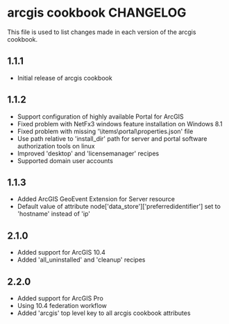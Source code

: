 arcgis cookbook CHANGELOG
================

This file is used to list changes made in each version of the arcgis cookbook.

1.1.1
-----
- Initial release of arcgis cookbook

1.1.2
-----
- Support configuration of highly available Portal for ArcGIS
- Fixed problem with NetFx3 windows feature installation on Windows 8.1
- Fixed problem with missing '\items\portal\properties.json' file
- Use path relative to 'install_dir' path for server and portal software authorization tools on linux
- Improved 'desktop' and 'licensemanager' recipes
- Supported domain user accounts

1.1.3
-----
- Added ArcGIS GeoEvent Extension for Server resource
- Default value of attribute node['data_store']['preferredidentifier'] set to 'hostname' instead of 'ip' 

2.1.0
-----
- Added support for ArcGIS 10.4
- Added 'all_uninstalled' and 'cleanup' recipes
 
2.2.0
-----
- Added support for ArcGIS Pro
- Using 10.4 federation workflow
- Added 'arcgis' top level key to all arcgis cookbook attributes

